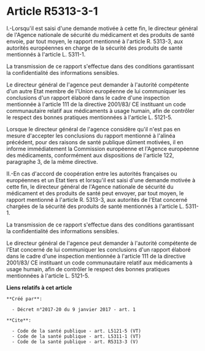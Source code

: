 # Article R5313-3-1

I.-Lorsqu'il est saisi d'une demande motivée à cette fin, le directeur général de l'Agence nationale de sécurité du
médicament et des produits de santé envoie, par tout moyen, le rapport mentionné à l'article R. 5313-3, aux autorités
européennes en charge de la sécurité des produits de santé mentionnés à l'article L. 5311-1. 

La transmission de ce rapport s'effectue dans des conditions garantissant la confidentialité des informations sensibles. 

Le directeur général de l'agence peut demander à l'autorité compétente d'un autre Etat membre de l'Union européenne de lui
communiquer les conclusions d'un rapport élaboré dans le cadre d'une inspection mentionnée à l'article 111 de la directive
2001/83/ CE instituant un code communautaire relatif aux médicaments à usage humain, afin de contrôler le respect des bonnes
pratiques mentionnées à l'article L. 5121-5. 

Lorsque le directeur général de l'agence considère qu'il n'est pas en mesure d'accepter les conclusions du rapport mentionné
à l'alinéa précédent, pour des raisons de santé publique dûment motivées, il en informe immédiatement la Commission
européenne et l'Agence européenne des médicaments, conformément aux dispositions de l'article 122, paragraphe 3, de la même
directive. 

II.-En cas d'accord de coopération entre les autorités françaises ou européennes et un Etat tiers et lorsqu'il est saisi
d'une demande motivée à cette fin, le directeur général de l'Agence nationale de sécurité du médicament et des produits de
santé peut envoyer, par tout moyen, le rapport mentionné à l'article R. 5313-3, aux autorités de l'Etat concerné chargées de
la sécurité des produits de santé mentionnés à l'article L. 5311-1. 

La transmission de ce rapport s'effectue dans des conditions garantissant la confidentialité des informations sensibles. 

Le directeur général de l'agence peut demander à l'autorité compétente de l'Etat concerné de lui communiquer les conclusions
d'un rapport élaboré dans le cadre d'une inspection mentionnée à l'article 111 de la directive 2001/83/ CE instituant un code
communautaire relatif aux médicaments à usage humain, afin de contrôler le respect des bonnes pratiques mentionnées à
l'article L. 5121-5.

**Liens relatifs à cet article**

	**Créé par**:

	  - Décret n°2017-20 du 9 janvier 2017 - art. 1

	**Cite**:

	  - Code de la santé publique - art. L5121-5 (VT)
	  - Code de la santé publique - art. L5311-1 (VT)
	  - Code de la santé publique - art. R5313-3 (V)
